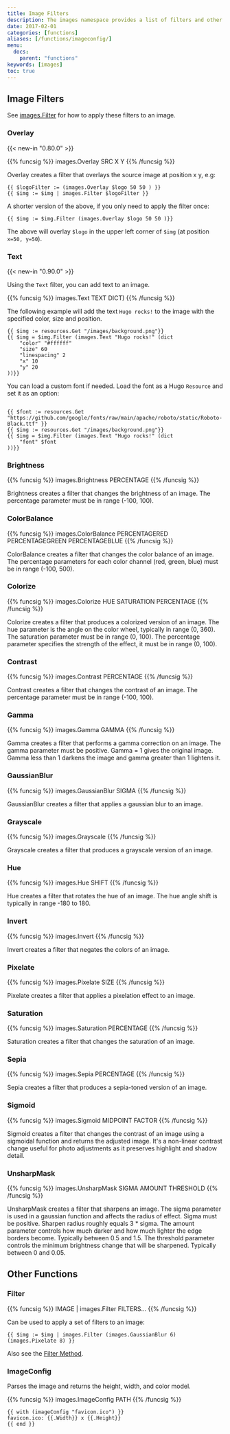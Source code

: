 ```yaml
---
title: Image Filters
description: The images namespace provides a list of filters and other image related functions.
date: 2017-02-01
categories: [functions]
aliases: [/functions/imageconfig/]
menu:
  docs:
    parent: "functions"
keywords: [images]
toc: true
---
```



## Image Filters

See [images.Filter](#filter) for how to apply these filters to an image.

### Overlay

{{< new-in "0.80.0" >}}

{{% funcsig %}}
images.Overlay SRC X Y
{{% /funcsig %}}

Overlay creates a filter that overlays the source image at position x y, e.g:


```go-html-template
{{ $logoFilter := (images.Overlay $logo 50 50 ) }}
{{ $img := $img | images.Filter $logoFilter }}
```

A shorter version of the above, if you only need to apply the filter once:

```go-html-template
{{ $img := $img.Filter (images.Overlay $logo 50 50 )}}
```

The above will overlay `$logo` in the upper left corner of `$img` (at position `x=50, y=50`).

### Text

{{< new-in "0.90.0" >}}

Using the `Text` filter, you can add text to an image.

{{% funcsig %}}
images.Text TEXT DICT)
{{% /funcsig %}}

The following example will add the text `Hugo rocks!` to the image with the specified color, size and position.

```go-html-template
{{ $img := resources.Get "/images/background.png"}}
{{ $img = $img.Filter (images.Text "Hugo rocks!" (dict
    "color" "#ffffff"
    "size" 60
    "linespacing" 2
    "x" 10
    "y" 20
))}}
```

You can load a custom font if needed. Load the font as a Hugo `Resource` and set it as an option:

```go-html-template

{{ $font := resources.Get "https://github.com/google/fonts/raw/main/apache/roboto/static/Roboto-Black.ttf" }}
{{ $img := resources.Get "/images/background.png"}}
{{ $img = $img.Filter (images.Text "Hugo rocks!" (dict
    "font" $font
))}}
```


### Brightness

{{% funcsig %}}
images.Brightness PERCENTAGE
{{% /funcsig %}}

Brightness creates a filter that changes the brightness of an image.
The percentage parameter must be in range (-100, 100).

### ColorBalance

{{% funcsig %}}
images.ColorBalance PERCENTAGERED PERCENTAGEGREEN PERCENTAGEBLUE
{{% /funcsig %}}

ColorBalance creates a filter that changes the color balance of an image.
The percentage parameters for each color channel (red, green, blue) must be in range (-100, 500).

### Colorize

{{% funcsig %}}
images.Colorize HUE SATURATION PERCENTAGE
{{% /funcsig %}}

Colorize creates a filter that produces a colorized version of an image.
The hue parameter is the angle on the color wheel, typically in range (0, 360).
The saturation parameter must be in range (0, 100).
The percentage parameter specifies the strength of the effect, it must be in range (0, 100).

### Contrast

{{% funcsig %}}
images.Contrast PERCENTAGE
{{% /funcsig %}}

Contrast creates a filter that changes the contrast of an image.
The percentage parameter must be in range (-100, 100).

### Gamma

{{% funcsig %}}
images.Gamma GAMMA
{{% /funcsig %}}

Gamma creates a filter that performs a gamma correction on an image.
The gamma parameter must be positive. Gamma = 1 gives the original image.
Gamma less than 1 darkens the image and gamma greater than 1 lightens it.

### GaussianBlur

{{% funcsig %}}
images.GaussianBlur SIGMA
{{% /funcsig %}}

GaussianBlur creates a filter that applies a gaussian blur to an image.

### Grayscale

{{% funcsig %}}
images.Grayscale
{{% /funcsig %}}

Grayscale creates a filter that produces a grayscale version of an image.

### Hue

{{% funcsig %}}
images.Hue SHIFT
{{% /funcsig %}}

Hue creates a filter that rotates the hue of an image.
The hue angle shift is typically in range -180 to 180.

### Invert

{{% funcsig %}}
images.Invert
{{% /funcsig %}}

Invert creates a filter that negates the colors of an image.

### Pixelate

{{% funcsig %}}
images.Pixelate SIZE
{{% /funcsig %}}

Pixelate creates a filter that applies a pixelation effect to an image.

### Saturation

{{% funcsig %}}
images.Saturation PERCENTAGE
{{% /funcsig %}}

Saturation creates a filter that changes the saturation of an image.

### Sepia

{{% funcsig %}}
images.Sepia PERCENTAGE
{{% /funcsig %}}

Sepia creates a filter that produces a sepia-toned version of an image.

### Sigmoid

{{% funcsig %}}
images.Sigmoid MIDPOINT FACTOR
{{% /funcsig %}}

Sigmoid creates a filter that changes the contrast of an image using a sigmoidal function and returns the adjusted image.
It's a non-linear contrast change useful for photo adjustments as it preserves highlight and shadow detail.

### UnsharpMask

{{% funcsig %}}
images.UnsharpMask SIGMA AMOUNT THRESHOLD
{{% /funcsig %}}

UnsharpMask creates a filter that sharpens an image.
The sigma parameter is used in a gaussian function and affects the radius of effect.
Sigma must be positive. Sharpen radius roughly equals 3 * sigma.
The amount parameter controls how much darker and how much lighter the edge borders become. Typically between 0.5 and 1.5.
The threshold parameter controls the minimum brightness change that will be sharpened. Typically between 0 and 0.05.

## Other Functions

### Filter

{{% funcsig %}}
IMAGE | images.Filter FILTERS...
{{% /funcsig %}}

Can be used to apply a set of filters to an image:

```go-html-template
{{ $img := $img | images.Filter (images.GaussianBlur 6) (images.Pixelate 8) }}
```

Also see the [Filter Method](/content-management/image-processing/#filter).

### ImageConfig

Parses the image and returns the height, width, and color model.

{{% funcsig %}}
images.ImageConfig PATH
{{% /funcsig %}}

```go-html-template
{{ with (imageConfig "favicon.ico") }}
favicon.ico: {{.Width}} x {{.Height}}
{{ end }}
```
